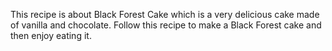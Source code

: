 This recipe is about Black Forest Cake which is a very delicious cake made of vanilla and chocolate. Follow this recipe to make a Black Forest cake and then enjoy eating it.